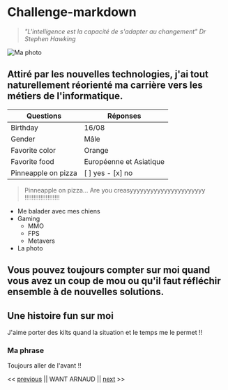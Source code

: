 # Challenge-markdown
> *"L'intelligence est la capacité de s'adapter au changement" Dr Stephen Hawking*

![Ma photo](https://media-exp1.licdn.com/dms/image/C4E35AQHTJo_hp5tZtg/profile-framedphoto-shrink_200_200/0/1609758664093?e=1610193600&v=beta&t=VUJreky2wug0BpjTBuz2Zl565IbX20DgP2rGvQ8AZnA)

## Attiré par les nouvelles technologies, j'ai tout naturellement réorienté ma carrière vers les métiers de l'informatique. 

Questions | Réponses
------------ | -------------
Birthday | 16/08
Gender | Mâle
Favorite color | Orange
Favorite food | Européenne et Asiatique
| Pinneapple on pizza | [ ] yes - [x] no | 
> Pinneapple on pizza... Are you creasyyyyyyyyyyyyyyyyyyyyyy !!!!!!!!!!!!!!!!!!!!

* Me balader avec mes chiens
* Gaming
  * MMO
  * FPS
  * Metavers
* La photo

## Vous pouvez toujours compter sur moi quand vous avez un coup de mou ou qu'il faut réfléchir ensemble à de nouvelles solutions. 

## Une histoire fun sur moi 
J'aime porter des kilts quand la situation et le temps me le permet !!

### Ma phrase
Toujours aller de l'avant !!

<< [previous](https://laura-vln.github.io/challenge-markdown/) || WANT ARNAUD || [next](https://github.com/Michael-Zerghe/challenge-markdown/blob/main/Challenge.md) >>

